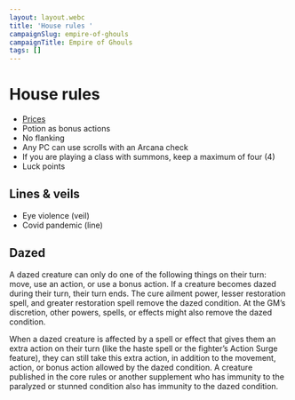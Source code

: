 ```yaml
---
layout: layout.webc
title: 'House rules '
campaignSlug: empire-of-ghouls
campaignTitle: Empire of Ghouls
tags: []
---
```

# House rules 

- [Prices](https://docs.google.com/spreadsheets/d/1cnsK-Q5O9h42UPLE9Lbhii80avr9bHSY6_bcKh_iD2k/edit#gid=0)
- Potion as bonus actions
- No flanking
- Any PC can use scrolls with an Arcana check
- If you are playing a class with summons, keep a maximum of four (4)
- Luck points

## Lines & veils

- Eye violence (veil)
- Covid pandemic (line)

## Dazed

A dazed creature can only do one of the following things on their turn: move, use an action, or use a bonus action. If a creature becomes dazed during their turn, their turn ends. The cure ailment power, lesser restoration spell, and greater restoration spell remove the dazed condition. At the GM’s discretion, other powers, spells, or effects might also remove the dazed condition.

When a dazed creature is affected by a spell or effect that gives them an extra action on their turn (like the haste spell or the fighter’s Action Surge feature), they can still take this extra action, in addition to the movement, action, or bonus action allowed by the dazed condition. A creature published in the core rules or another supplement who has immunity to the paralyzed or stunned condition also has immunity to the dazed condition.
